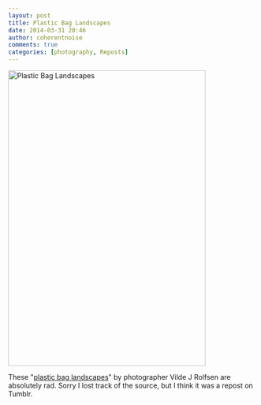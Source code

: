 ```yaml
---
layout: post
title: Plastic Bag Landscapes
date: 2014-03-31 20:46
author: coherentnoise
comments: true
categories: [photography, Reposts]
---
```

<a href="http://vilderolfsen.com/plastic_bag_landscapes-1"><img class="aligncenter size-full wp-image-766" src="http://squishyrobot.files.wordpress.com/2014/03/plastic-bag-1-web_400.jpg" alt="Plastic Bag Landscapes" width="400" height="599" /></a>

These "<a title="Plastic Bag Landscapes" href="http://vilderolfsen.com/plastic_bag_landscapes-1" target="_blank">plastic bag landscapes</a>" by photographer Vilde J Rolfsen are absolutely rad. Sorry I lost track of the source, but I think it was a repost on Tumblr.
